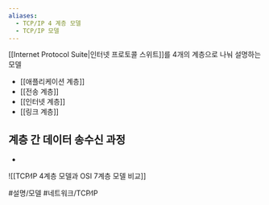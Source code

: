 ```yaml
---
aliases:
  - TCP/IP 4 계층 모델
  - TCP/IP 모델
---
```

[[Internet Protocol Suite|인터넷 프로토콜 스위트]]를 4개의 계층으로 나눠 설명하는 모델

- [[애플리케이션 계층]]
- [[전송 계층]]
- [[인터넷 계층]]
- [[링크 계층]]

## 계층 간 데이터 송수신 과정
- 


![[TCP∕IP 4계층 모델과 OSI 7계층 모델 비교]]

#설명/모델 #네트워크/TCP∕IP
